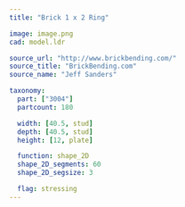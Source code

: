 ```yaml
---
title: "Brick 1 x 2 Ring"

image: image.png
cad: model.ldr

source_url: "http://www.brickbending.com/"
source_title: "BrickBending.com"
source_name: "Jeff Sanders"

taxonomy:
  part: ["3004"]
  partcount: 180

  width: [40.5, stud]
  depth: [40.5, stud]
  height: [12, plate]

  function: shape_2D
  shape_2D_segments: 60
  shape_2D_segsize: 3

  flag: stressing
---
```

